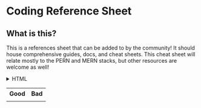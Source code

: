 # Coding Reference Sheet
## What is this?
This is a references sheet that can be added to by the community! It should house comprehensive guides, docs, and cheat sheets. This cheat sheet will relate mostly to the PERN and MERN stacks, but other resources are welcome as well!
<details>
<summary>HTML</summary>
<br>
This is HTML
</details>
<table>
<tr>
<th> Good </th>
<th> Bad </th>
</tr>
<tr>
<td>
